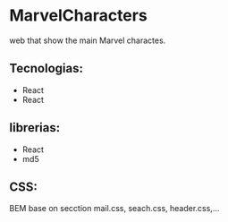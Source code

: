 # MarvelCharacters
web that show the main Marvel charactes.

<h2>Tecnologias:</h2>
<ul>
    <li>React</li>
    <li>React</li>
</ul>

<h2>librerias:</h2>
<ul>
    <li>React</li>
    <li>md5</li>
</ul>

<h2>CSS:</h2>
BEM 
base on secction mail.css, seach.css, header.css,...